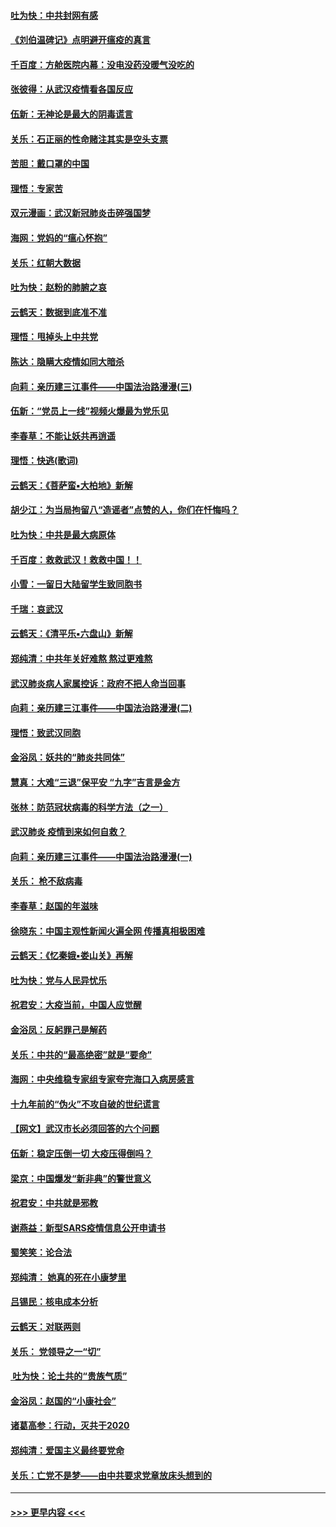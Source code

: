 #### [吐为快：中共封网有感](../pages/nsc993/n11852575.md?t=02080511) 
#### [《刘伯温碑记》点明避开瘟疫的真言](../pages/nsc993/n11852128.md?t=02080511) 
#### [千百度：方舱医院内幕：没电没药没暖气没吃的](../pages/nsc993/n11850211.md?t=02080511) 
#### [张彼得：从武汉疫情看各国反应](../pages/nsc993/n11850102.md?t=02080511) 
#### [伍新：无神论是最大的阴毒谎言](../pages/nsc993/n11846129.md?t=02080511) 
#### [关乐：石正丽的性命赌注其实是空头支票](../pages/nsc993/n11846109.md?t=02080511) 
#### [苦胆：戴口罩的中国](../pages/nsc993/n11845576.md?t=02080511) 
#### [理悟：专家苦](../pages/nsc993/n11845564.md?t=02080511) 
#### [双元漫画：武汉新冠肺炎击碎强国梦](../pages/nsc993/n11843320.md?t=02080511) 
#### [海网：党妈的“瘟心怀抱”](../pages/nsc993/n11840740.md?t=02080511) 
#### [关乐：红朝大数据](../pages/nsc993/n11840675.md?t=02080511) 
#### [吐为快：赵粉的肺腑之哀](../pages/nsc993/n11840618.md?t=02080511) 
#### [云鹤天：数据到底准不准](../pages/nsc993/n11840325.md?t=02080511) 
#### [理悟：甩掉头上中共党](../pages/nsc993/n11838826.md?t=02080511) 
#### [陈达：隐瞒大疫情如同大暗杀](../pages/nsc993/n11838771.md?t=02080511) 
#### [向莉：亲历建三江事件——中国法治路漫漫(三)](../pages/nsc993/n11831825.md?t=02080511) 
#### [伍新：“党员上一线”视频火爆最为党乐见](../pages/nsc993/n11838200.md?t=02080511) 
#### [李春草：不能让妖共再逍遥](../pages/nsc993/n11838102.md?t=02080511) 
#### [理悟：快逃(歌词)](../pages/nsc993/n11838083.md?t=02080511) 
#### [云鹤天：《菩萨蛮▪大柏地》新解](../pages/nsc993/n11838059.md?t=02080511) 
#### [胡少江：为当局拘留八“造谣者”点赞的人，你们在忏悔吗？](../pages/nsc993/n11836801.md?t=02080511) 
#### [吐为快：中共是最大病原体](../pages/nsc993/n11836748.md?t=02080511) 
#### [千百度：救救武汉！救救中国！！](../pages/nsc993/n11836145.md?t=02080511) 
#### [小雪：一留日大陆留学生致同胞书](../pages/nsc993/n11834624.md?t=02080511) 
#### [千瑞：哀武汉](../pages/nsc993/n11833647.md?t=02080511) 
#### [云鹤天：《清平乐▪六盘山》新解](../pages/nsc993/n11833611.md?t=02080511) 
#### [郑纯清：中共年关好难熬 熬过更难熬](../pages/nsc993/n11833489.md?t=02080511) 
#### [武汉肺炎病人家属控诉：政府不把人命当回事](../pages/nsc993/n11833205.md?t=02080511) 
#### [向莉：亲历建三江事件——中国法治路漫漫(二)](../pages/nsc993/n11829102.md?t=02080511) 
#### [理悟：致武汉同胞](../pages/nsc993/n11831522.md?t=02080511) 
#### [金浴凤：妖共的“肺炎共同体”](../pages/nsc993/n11829448.md?t=02080511) 
#### [慧真：大难“三退”保平安 “九字”吉言是金方](../pages/nsc993/n11829501.md?t=02080511) 
#### [张林：防范冠状病毒的科学方法（之一）](../pages/nsc993/n11828618.md?t=02080511) 
#### [武汉肺炎 疫情到来如何自救？](../pages/nsc993/n11827632.md?t=02080511) 
#### [向莉：亲历建三江事件——中国法治路漫漫(一)](../pages/nsc993/n11827190.md?t=02080511) 
#### [关乐： 枪不敌病毒](../pages/nsc993/n11826746.md?t=02080511) 
#### [李春草：赵国的年滋味](../pages/nsc993/n11826321.md?t=02080511) 
#### [徐晓东：中国主观性新闻火遍全网 传播真相极困难](../pages/nsc993/n11826508.md?t=02080511) 
#### [云鹤天：《忆秦娥▪娄山关》再解](../pages/nsc993/n11824682.md?t=02080511) 
#### [吐为快：党与人民异忧乐](../pages/nsc993/n11824660.md?t=02080511) 
#### [祝君安：大疫当前，中国人应觉醒](../pages/nsc993/n11821946.md?t=02080511) 
#### [金浴凤：反躬罪己是解药](../pages/nsc993/n11820280.md?t=02080511) 
#### [关乐：中共的“最高绝密”就是“要命”](../pages/nsc993/n11816946.md?t=02080511) 
#### [海网：中央维稳专家组专家夸完海口入病房感言](../pages/nsc993/n11815138.md?t=02080511) 
#### [十九年前的“伪火”不攻自破的世纪谎言](../pages/nsc993/n11813238.md?t=02080511) 
#### [【网文】武汉市长必须回答的六个问题](../pages/nsc993/n11813848.md?t=02080511) 
#### [伍新：稳定压倒一切 大疫压得倒吗？](../pages/nsc993/n11812634.md?t=02080511) 
#### [梁京：中国爆发“新非典”的警世意义](../pages/nsc993/n11812554.md?t=02080511) 
#### [祝君安：中共就是邪教](../pages/nsc993/n11812431.md?t=02080511) 
#### [谢燕益：新型SARS疫情信息公开申请书](../pages/nsc993/n11808840.md?t=02080511) 
#### [蜀笑笑：论合法](../pages/nsc993/n11808064.md?t=02080511) 
#### [郑纯清： 她真的死在小康梦里](../pages/nsc993/n11806623.md?t=02080511) 
#### [吕锡民：核电成本分析](../pages/nsc993/n11806284.md?t=02080511) 
#### [云鹤天：对联两则](../pages/nsc993/n11805957.md?t=02080511) 
#### [关乐： 党领导之一“切”](../pages/nsc993/n11804505.md?t=02080511) 
#### [ 吐为快：论土共的“贵族气质”](../pages/nsc993/n11804490.md?t=02080511) 
#### [金浴凤：赵国的“小康社会”](../pages/nsc993/n11804452.md?t=02080511) 
#### [诸葛高参：行动，灭共于2020](../pages/nsc993/n11804120.md?t=02080511) 
#### [郑纯清：爱国主义最终要党命](../pages/nsc993/n11802197.md?t=02080511) 
#### [关乐：亡党不是梦——由中共要求党章放床头想到的](../pages/nsc993/n11802156.md?t=02080511) 

----
#### [ >>> 更早内容 <<< ](../indexes/nsc993-earlier.md)
